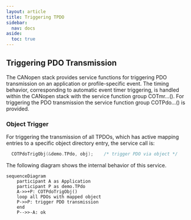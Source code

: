 ```yaml
---
layout: article
title: Triggering TPDO
sidebar:
  nav: docs
aside:
  toc: true
---
```


## Triggering PDO Transmission

The CANopen stack provides service functions for triggering PDO transmission on an application or profile-specific event. The timing behavior, corresponding to automatic event timer triggering, is handled within the CANopen stack with the service function group COTmr…(). For triggering the PDO transmission the service function group COTPdo…() is provided.


### Object Trigger

For triggering the transmission of all TPDOs, which has active mapping entries to a specific object directory entry, the service call is:

```c
  COTPdoTrigObj(&demo.TPdo, obj);    /* trigger PDO via object */
```

The following diagram shows the internal behavior of this service.

```mermaid
sequenceDiagram
    participant A as Application
    participant P as demo.TPdo
    A->>+P: COTPdoTrigObj()
    loop all PDOs with mapped object
    P->>P: trigger PDO transmission
    end
    P-->>-A: ok
```
